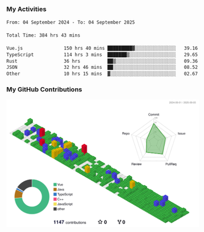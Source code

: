 ### My Activities

<!--START_SECTION:waka-->

```txt
From: 04 September 2024 - To: 04 September 2025

Total Time: 384 hrs 43 mins

Vue.js               150 hrs 40 mins █████████▓░░░░░░░░░░░░░░░   39.16 %
TypeScript           114 hrs 3 mins  ███████▒░░░░░░░░░░░░░░░░░   29.65 %
Rust                 36 hrs          ██▒░░░░░░░░░░░░░░░░░░░░░░   09.36 %
JSON                 32 hrs 46 mins  ██░░░░░░░░░░░░░░░░░░░░░░░   08.52 %
Other                10 hrs 15 mins  ▓░░░░░░░░░░░░░░░░░░░░░░░░   02.67 %
```

<!--END_SECTION:waka-->

### My GitHub Contributions

![](./profile-3d-contrib/profile-gitblock.svg)
